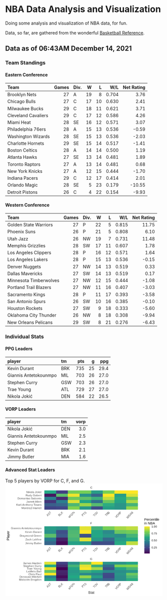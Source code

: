# NBA Data Analysis and Visualization

Doing some analysis and visualization of NBA data, for fun.

Data, so far, are gathered from the wonderful [Basketball
Reference](https://www.basketball-reference.com/).

## Data as of 06:43AM December 14, 2021

### Team Standings

#### Eastern Conference

| Team                | Games | Div. |  W |  L |   W/L | Net Rating |
| :------------------ | ----: | :--- | -: | -: | ----: | ---------: |
| Brooklyn Nets       |    27 | A    | 19 |  8 | 0.704 |       3.76 |
| Chicago Bulls       |    27 | C    | 17 | 10 | 0.630 |       2.41 |
| Milwaukee Bucks     |    29 | C    | 18 | 11 | 0.621 |       3.71 |
| Cleveland Cavaliers |    29 | C    | 17 | 12 | 0.586 |       4.26 |
| Miami Heat          |    28 | SE   | 16 | 12 | 0.571 |       3.07 |
| Philadelphia 76ers  |    28 | A    | 15 | 13 | 0.536 |     \-0.59 |
| Washington Wizards  |    28 | SE   | 15 | 13 | 0.536 |     \-2.03 |
| Charlotte Hornets   |    29 | SE   | 15 | 14 | 0.517 |     \-1.41 |
| Boston Celtics      |    28 | A    | 14 | 14 | 0.500 |       1.19 |
| Atlanta Hawks       |    27 | SE   | 13 | 14 | 0.481 |       1.89 |
| Toronto Raptors     |    27 | A    | 13 | 14 | 0.481 |       0.68 |
| New York Knicks     |    27 | A    | 12 | 15 | 0.444 |     \-1.70 |
| Indiana Pacers      |    29 | C    | 12 | 17 | 0.414 |       2.01 |
| Orlando Magic       |    28 | SE   |  5 | 23 | 0.179 |    \-10.55 |
| Detroit Pistons     |    26 | C    |  4 | 22 | 0.154 |     \-9.93 |

#### Western Conference

| Team                   | Games | Div. |  W |  L |   W/L | Net Rating |
| :--------------------- | ----: | :--- | -: | -: | ----: | ---------: |
| Golden State Warriors  |    27 | P    | 22 |  5 | 0.815 |      11.75 |
| Phoenix Suns           |    26 | P    | 21 |  5 | 0.808 |       6.10 |
| Utah Jazz              |    26 | NW   | 19 |  7 | 0.731 |      11.48 |
| Memphis Grizzlies      |    28 | SW   | 17 | 11 | 0.607 |       1.78 |
| Los Angeles Clippers   |    28 | P    | 16 | 12 | 0.571 |       1.64 |
| Los Angeles Lakers     |    28 | P    | 15 | 13 | 0.536 |     \-0.15 |
| Denver Nuggets         |    27 | NW   | 14 | 13 | 0.519 |       0.33 |
| Dallas Mavericks       |    27 | SW   | 14 | 13 | 0.519 |       0.17 |
| Minnesota Timberwolves |    27 | NW   | 12 | 15 | 0.444 |     \-1.08 |
| Portland Trail Blazers |    27 | NW   | 11 | 16 | 0.407 |     \-3.03 |
| Sacramento Kings       |    28 | P    | 11 | 17 | 0.393 |     \-3.58 |
| San Antonio Spurs      |    26 | SW   | 10 | 16 | 0.385 |     \-0.10 |
| Houston Rockets        |    27 | SW   |  9 | 18 | 0.333 |     \-5.60 |
| Oklahoma City Thunder  |    26 | NW   |  8 | 18 | 0.308 |     \-9.94 |
| New Orleans Pelicans   |    29 | SW   |  8 | 21 | 0.276 |     \-6.43 |

### Individual Stats

#### PPG Leaders

| player                | tm  | pts |  g |  ppg |
| :-------------------- | :-- | --: | -: | ---: |
| Kevin Durant          | BRK | 735 | 25 | 29.4 |
| Giannis Antetokounmpo | MIL | 703 | 26 | 27.0 |
| Stephen Curry         | GSW | 703 | 26 | 27.0 |
| Trae Young            | ATL | 729 | 27 | 27.0 |
| Nikola Jokić          | DEN | 584 | 22 | 26.5 |

#### VORP Leaders

| player                | tm  | vorp |
| :-------------------- | :-- | ---: |
| Nikola Jokić          | DEN |  3.0 |
| Giannis Antetokounmpo | MIL |  2.5 |
| Stephen Curry         | GSW |  2.3 |
| Kevin Durant          | BRK |  2.1 |
| Jimmy Butler          | MIA |  1.6 |

#### Advanced Stat Leaders

Top 5 players by VORP for C, F, and G.
![](README_files/figure-gfm/README-unnamed-chunk-7-1.png)<!-- -->
